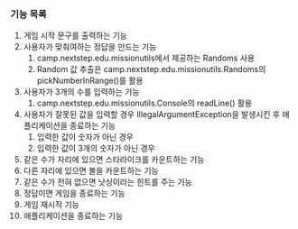 ### 기능 목록
1. 게임 시작 문구를 출력하는 기능
2. 사용자가 맞춰여하는 정답을 만드는 기능
   1. camp.nextstep.edu.missionutils에서 제공하는 Randoms 사용
   2. Random 값 추출은 camp.nextstep.edu.missionutils.Randoms의 pickNumberInRange()를 활용
3. 사용자가 3개의 수를 입력하는 기능
   1. camp.nextstep.edu.missionutils.Console의 readLine() 활용
4. 사용자가 잘못된 값을 입력할 경우 IllegalArgumentException을 발생시킨 후 애플리케이션을 종료하는 기능
   1. 입력한 값이 숫자가 아닌 경우
   2. 입력한 값이 3개의 숫자가 아닌 경우
5. 같은 수가 자리에 있으면 스타라이크를 카운트하는 기능 
6. 다른 자리에 있으면 볼을 카운트하는 기능 
7. 같은 수가 전혀 없으면 낫싱이라는 힌트를 주는 기능 
8. 정답이면 게임을 종료하는 기능 
9. 게임 재시작 기능
10. 애플리케이션을 종료하는 기능